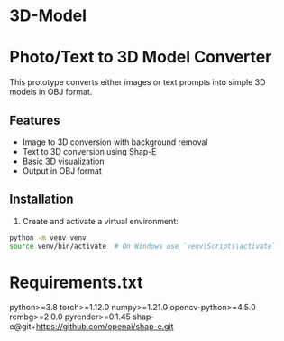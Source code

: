 # 3D-Model

# Photo/Text to 3D Model Converter

This prototype converts either images or text prompts into simple 3D models in OBJ format.

## Features
- Image to 3D conversion with background removal
- Text to 3D conversion using Shap-E
- Basic 3D visualization
- Output in OBJ format

## Installation

1. Create and activate a virtual environment:
```bash
python -m venv venv
source venv/bin/activate  # On Windows use `venv\Scripts\activate`
```

# Requirements.txt

python>=3.8
torch>=1.12.0
numpy>=1.21.0
opencv-python>=4.5.0
rembg>=2.0.0
pyrender>=0.1.45
shap-e@git+https://github.com/openai/shap-e.git
